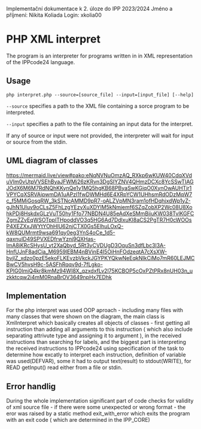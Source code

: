 Implementační dokumentace k 2. úloze do IPP 2023/2024
Jméno a příjmení: Nikita Koliada
Login: xkolia00

# PHP XML interpret

The program is an interpreter for programs written in in XML representation of the IPPcode24 language.

## Usage

```
php interpret.php --source=[source_file] --input=[input_file] [--help]
```

`--source` specifies a path to the XML file containing a sorce program to be interpreted.

`--input` specifies a path to the file containing an input data for the interpret.

If any of source or input were not provided, the interpreter will wait for input or source from the stdin.

## UML diagram of classes

https://mermaid.live/view#pako:eNqNVNuOmzAQ_RXkp6wKUW40CdqXVduVIm0vUtpVVSEhByaJFWMj26zKRvn3DgSIYZNV4QHmzDCXc8YcSSwTIAGJOdX6M6M7RdNQhKKynQe1y1MQ5hgKB68PByaSwKGiqO0XynOwAUHTjr1VPYCqXSRVAipwmDA1uAPzI1fwDWMHd6E4XRpYCW1UHhsmRdODzMqW7c_f5MMiGosqRW_3kSTNcAMMD9pR7-oALZVpMN3ram1ofHDqhjxdWp1yZ-gJhN1Uluv9oCLsZ5FhLzgYEzvXuXDYlM5kNmjemf6SZqZobXP2Wc08U8XohkPDj8HskdxGLzVuT50hy1Ffo77NBDN4U85eAdXeSMmBiiuKW038TvlKGFCZgmZZvEqWSOTpplTHpoddVO3q5HG6Ad7DdlxuKI8aCS2PgTR7H0cWOOsP4XEZXxJWYtYOhHlU62njCTX0Gs5ElhuLOxQ-kW8QUMrmt9wsa691qy0eg3YnS4oCe_1d5-qaxnuID49SPVXEDfrwYznj9QXHas-lmA8iKRcSHysU_vt2XaQbyd_5Rt3yCVDUgD3OquSn3dfLbc3l3A-HnfUJnF8adCia_M6959lEBM4nBVinE4I5OiHnFOdzeqtA7cXsXW-bvjlZ_xdzo0pzE5ekoFLKEvzbVkckJGYPKYQkwNeEqkNIkCiMo7mR60LEJMCBwCV5hvsH9c-5ASFhRqqv9d-7fLgko-KPlG0ImiQ4kr8kmMz94WI8X_qzxdxfLv2l75KCBOP5cOxPZtPRx8nUH03n_uzkktcqw2i4mM0RnaBrOV3649npHx7EDhk

## Implementation

For the php interpret was used OOP aproach - including many files with many classes that were shown on the diagram, the main class is XmlInterpret which basically creates all objects of classes - first getting all instruction than adding all arguments to this instruction ( which also include separating attrivute type and assigning it to argument ), in the received instructions than searching for labels, and the biggest part is interpreting the received instructions to IPPcode24 using specification of the task to determine how excatly to interpret each instruction, definition of variable was used(DEFVAR), some it had to output text(result) to stdout(WRITE), for READ getInput() read either from a file or stdin.

## Error handlig

During the whole implementation significant part of code checks for validity of xml source file - if there were some unexpected or wrong format - the eror was raised by a static method exit_with_error which exits the program with an exit code ( which are determined in the IPP_CORE)